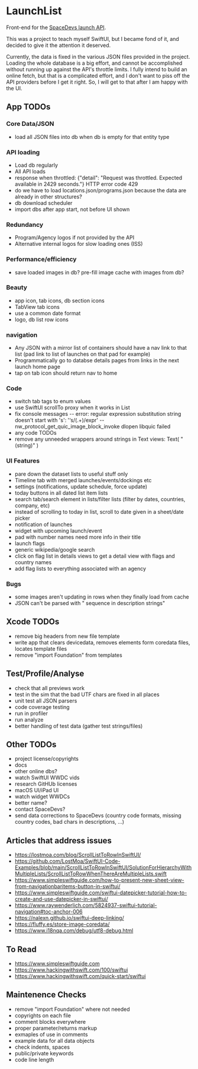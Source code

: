LaunchList
==========

Front-end for the [SpaceDevs launch API](https://ll.thespacedevs.com/2.1.0/swagger).

This was a project to teach myself SwiftUI, but I became fond of it, and decided to give it the attention it deserved.

Currently, the data is fixed in the various JSON files provided in the project. Loading the whole database is a big effort, and
cannot be accomplished without running up against the API's throttle limits. I fully intend to build an online fetch, but that is
a complicated effort, and I don't want to piss off the API providers before I get it right. So, I will get to that after I am
happy with the UI.


## App TODOs
### Core Data/JSON
- load all JSON files into db when db is empty for that entity type
### API loading
- Load db regularly
- All API loads
- response when throttled: {"detail": "Request was throttled. Expected available in 2429 seconds."} HTTP error code 429
- do we have to load locations.json/programs.json because the data are already in other structures?
- db download scheduler
- import dbs after app start, not before UI shown
### Redundancy
- Program/Agency logos if not provided by the API
- Alternative internal logos for slow loading ones (ISS)
### Performance/efficiency
- save loaded images in db? pre-fill image cache with images from db?
### Beauty
- app icon, tab icons, db section icons
- TabView tab icons
- use a common date format
- logo, db list row icons
### navigation
- Any JSON with a mirror list of containers should have a nav link to that list (pad link to list of launches on that pad for example)
- Programmatically go to databse details pages from links in the next launch home page
- tap on tab icon should return nav to home
### Code
- switch tab tags to enum values
- use SwiftUI scrollTo proxy when it works in List
- fix console messages
-- error: regular expression substitution string doesn't start with 's': '‘s/(.+)/expr'
-- nw_protocol_get_quic_image_block_invoke dlopen libquic failed
- any code TODOs
- remove any unneeded wrappers around strings in Text views: Text( "\(string)" )
### UI Features
- pare down the dataset lists to useful stuff only
- Timeline tab with merged launches/events/dockings etc
- settings (notifications, update schedule, force update)
- today buttons in all dated list item lists
- search tab/search element in lists/filter lists (filter by dates, countries, company, etc)
- instead of scrolling to today in list, scroll to date given in a sheet/date picker
- notification of launches
- widget with upcoming launch/event
- pad with number names need more info in their title
- launch flags
- generic wikipedia/google search
- click on flag list in details views to get a detail view with flags and country names
- add flag lists to everything associated with an agency
### Bugs
- some images aren't updating in rows when they finally load from cache
- JSON can't be parsed with \" sequence in description strings"


## Xcode TODOs
- remove big headers from new file template
- write app that clears devicedata, removes elements form coredata files, locates template files
- remove "import Foundation" from templates


## Test/Profile/Analyse
- check that all previews work
- test in the sim that the bad UTF chars are fixed in all places
- unit test all JSON parsers
- code coverage testing
- run in profiler
- run analyze
- better handling of test data (gather test strings/files)


## Other TODOs
- project license/copyrights
- docs
- other online dbs?
- watch SwiftUI WWDC vids
- research GitHUb licenses
- macOS UI/iPad UI
- watch widget WWDCs
- better name?
- contact SpaceDevs?
- send data corrections to SpaceDevs (country code formats, missing country codes, bad chars in descriptions, …)


## Articles that address issues
- https://lostmoa.com/blog/ScrollListToRowInSwiftUI/
- https://github.com/LostMoa/SwiftUI-Code-Examples/blob/main/ScrollListToRowInSwiftUI/SolutionForHierarchyWithMultipleLists/ScrollListToRowWhenThereAreMultipleLists.swift
- https://www.simpleswiftguide.com/how-to-present-new-sheet-view-from-navigationbaritems-button-in-swiftui/
- https://www.simpleswiftguide.com/swiftui-datepicker-tutorial-how-to-create-and-use-datepicker-in-swiftui/
- https://www.raywenderlich.com/5824937-swiftui-tutorial-navigation#toc-anchor-006
- https://nalexn.github.io/swiftui-deep-linking/
- https://fluffy.es/store-image-coredata/
- https://www.i18nqa.com/debug/utf8-debug.html


## To Read
- https://www.simpleswiftguide.com
- https://www.hackingwithswift.com/100/swiftui
- https://www.hackingwithswift.com/quick-start/swiftui


## Maintenence Checks
- remove "import Foundation" where not needed
- copyrights on each file
- comment blocks everywhere
- proper parameter/returns markup
- exmaples of use in comments
- example data for all data objects
- check indents, spaces
- public/private keywords
- code line length
